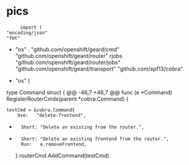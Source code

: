 pics
====
		 import (
 	"encoding/json"
 	"fmt"
+	"os"
 	. "github.com/openshift/geard/cmd"
 	"github.com/openshift/geard/router"
 	rjobs "github.com/openshift/geard/router/jobs"
 	"github.com/openshift/geard/transport"
 	"github.com/spf13/cobra"
-	"os"
 )
 
 type Command struct {
@@ -46,7 +46,7 @@ func (e *Command) RegisterRouterCmds(parent *cobra.Command) {
 
 	testCmd = &cobra.Command{
 		Use:   "delete-frontend",
-		Short: "Delete an existing from the router.",
+		Short: "Delete an existing frontend from the router.",
 		Run:   e.removeFrontend,
 	}
 	routerCmd.AddCommand(testCmd)

